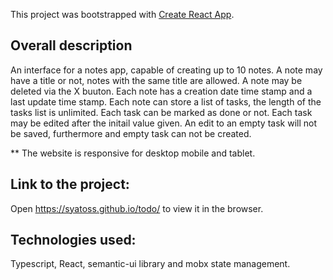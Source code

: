 This project was bootstrapped with [Create React App](https://github.com/facebook/create-react-app).

## Overall description
An interface for a notes app, capable of creating up to 10 notes.
A note may have a title or not, notes with the same title are allowed.
A note may be deleted via the X buuton.
Each note has a creation date time stamp and a last update time stamp.
Each note can store a list of tasks, the length of the tasks list is unlimited.
Each task can be marked as done or not.
Each task may be edited after the initail value given.
An edit to  an empty task will not be saved, furthermore and empty task can not be created.


** The website is responsive for desktop mobile and tablet.

## Link to the project: 

Open https://syatoss.github.io/todo/ to view it in the browser.

## Technologies used:
Typescript, React, semantic-ui library and mobx state management.



